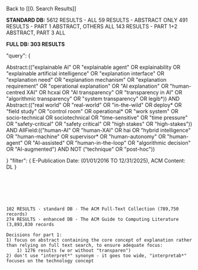Back to [[0. Search Results]]

**STANDARD DB:**
5612 RESULTS - ALL
59 RESULTS - ABSTRACT ONLY
491 RESULTS - PART 1 ABSTRACT, OTHERS ALL
143 RESULTS - PART 1+2 ABSTRACT, PART 3 ALL

**FULL DB: 303 RESULTS**


"query": { 

Abstract:(("explainable AI" OR "explainable agent" OR explainability OR "explainable artificial intelligence" OR "explanation interface" OR "explanation need" OR "explanation mechanism" OR "explanation requirement" OR "operational explanation" OR "AI explanation" OR "human-centred XAI" OR hcxai OR "AI transparency" OR "transparency in AI" OR "algorithmic transparency" OR "system transparency" OR legib*)) 
AND 
Abstract:(("real world" OR "real-world" OR "in-the-wild" OR deploy* OR "field study" OR "control room" OR operational* OR "work system" OR socio-technical OR sociotechnical OR "time-sensitive" OR "time pressure" OR "safety-critical" OR "safety critical" OR "high stakes" OR "high-stakes")) 
AND 
AllField:(("human-AI" OR "human-XAI" OR hai OR "hybrid intelligence" OR "human-machine" OR supervisor* OR "human-autonomy" OR "human-agent" OR "AI-assisted" OR "human-in-the-loop" OR "algorithmic decision" OR "AI-augmented") AND NOT ("technique" OR "post-hoc")) 

}
"filter": { E-Publication Date: (01/01/2016 TO 12/31/2025), ACM Content: DL }



```






102 RESULTS - standard DB - The ACM Full-Text Collection (789,750 records)
274 RESULTS - enhanced DB - The ACM Guide to Computing Literature (3,893,830 records

Decisions for part 1:
1) focus on abstract containing the core concept of explanation rather than relying on full text search, to ensure adequate focus:
	1) 1276 results (w or without "transparen")
2) don't use "interpret*" synonym - it goes too wide, "interpretab*" focuses on the technology concept









